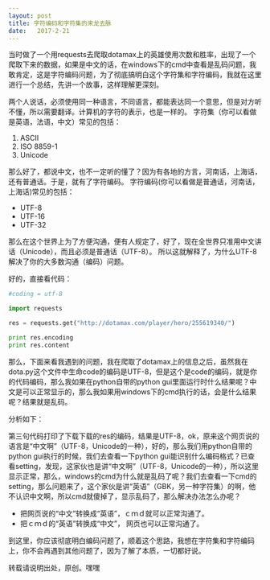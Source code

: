 ```yaml
---
layout: post
title: 字符编码和字符集的来龙去脉 
date:   2017-2-21
---
```



当时做了一个用requests去爬取dotamax上的英雄使用次数和胜率，出现了一个爬取下来的数据，如果是中文的话，在windows下的cmd中查看是乱码问题，我敢肯定，这是字符编码问题，为了彻底搞明白这个字符集和字符编码，我就在这里进行一个总结，先讲一个故事，这样理解更深刻。

两个人说话，必须使用同一种语言，不同语言，都能表达同一个意思，但是对方听不懂，所以需要翻译。计算机的字符的表示，也是一样的。
字符集（你可以看做是英语，法语，中文）常见的包括：

 1. ASCII
 2. ISO 8859-1
 3. Unicode

那么好了，都说中文，也不一定听的懂了？因为有各地的方言，河南话，上海话，还有普通话。于是，就有了字符编码。
字符编码(你可以看做是普通话，河南话，上海话)常见的包括：

 - UTF-8
 - UTF-16
 - UTF-32


那么在这个世界上为了方便沟通，便有人规定了，好了，现在全世界只准用中文讲话（Unicode），而且必须是普通话（UTF-8）。 所以这就解释了，为什么UTF-8解决了你的大多数沟通（编码）问题。

好的，直接看代码：

```python
#coding = utf-8

import requests

res = requests.get("http://dotamax.com/player/hero/255619340/")

print res.encoding
print res.content

```

那么，下面来看我遇到的问题，我在爬取了dotamax上的信息之后，虽然我在dota.py这个文件中生命code的编码是UTF-8，但是这个是code的编码，就是你的代码编码，那么我如果在python自带的python gui里面运行时什么结果呢？中文是可以正常显示的，那么我如果用windows下的cmd执行的话，会是什么结果呢？结果就是乱码。

分析如下：

第三句代码打印了下载下载的res的编码，结果是UTF-8，ok，原来这个网页说的语言是“中文啊”（UTF-8，Unicode的一种），好的，那么我们用python自带的python gui执行的时候，我们去查看一下python gui能识别什么编码格式？已查看setting，发现，这家伙也是讲“中文啊”（UTF-8，Unicode的一种），所以这里显示正常，那么，windows的cmd为什么就是乱码了呢？我们去查看一下cmd的setting，那么问题来了，这个家伙是讲“英语”（GBK，另一种字符集）的啊，他不认识中文啊，所以cmd就傻掉了，显示乱码了，那么解决办法怎么办呢？

 - 把网页说的“中文”转换成“英语”，ｃｍｄ就可以正常沟通了。
 - 把ｃｍｄ的“英语”转换成“中文”， 网页也可以正常沟通了。

到这里，你应该彻底明白编码问题了，顺着这个思路，我想在字符集和字符编码上，你不会再遇到其他问题了，因为了解了本质，一切都好说。

转载请说明出处，原创。嘿嘿